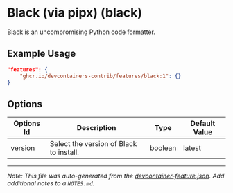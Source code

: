 
# Black (via pipx) (black)

Black is an uncompromising Python code formatter.

## Example Usage

```json
"features": {
    "ghcr.io/devcontainers-contrib/features/black:1": {}
}
```

## Options

| Options Id | Description | Type | Default Value |
|-----|-----|-----|-----|
| version | Select the version of Black to install. | boolean | latest |



---

_Note: This file was auto-generated from the [devcontainer-feature.json](https://github.com/devcontainers-contrib/features/blob/main/src/black/devcontainer-feature.json).  Add additional notes to a `NOTES.md`._
